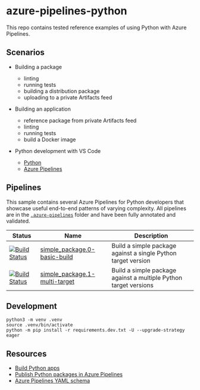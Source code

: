 # azure-pipelines-python

This repo contains tested reference examples of using Python with Azure Pipelines.

## Scenarios

- Building a package
    - linting
    - running tests
    - building a distribution package
    - uploading to a private Artifacts feed

- Building an application
    - reference package from private Artifacts feed
    - linting
    - running tests
    - build a Docker image

- Python development with VS Code
    - [Python](https://marketplace.visualstudio.com/items?itemName=ms-python.python)
    - [Azure Pipelines](https://marketplace.visualstudio.com/items?itemName=ms-azure-devops.azure-pipelines)

## Pipelines

This sample contains several Azure Pipelines for Python developers that showcase useful end-to-end patterns of varying complexity. All pipelines are in the [`.azure-pipelines`](.azure-pipelines) folder and have been fully annotated and validated.

| Status | Name | Description |
| --- | --- | --- |
| [![Build Status](https://dev.azure.com/az-samples/azure-pipelines-python/_apis/build/status/simple_package.0-basic-build?branchName=master)](https://dev.azure.com/az-samples/azure-pipelines-python/_build/latest?definitionId=1&branchName=master) | [simple_package.0-basic-build](.azure-pipelines/simple_package.0-basic-build.yml) | Build a simple package against a single Python target version |
| [![Build Status](https://dev.azure.com/az-samples/azure-pipelines-python/_apis/build/status/simple_package.1-multi-target?branchName=master)](https://dev.azure.com/az-samples/azure-pipelines-python/_build/latest?definitionId=2&branchName=master) | [simple_package.1-multi-target](.azure-pipelines/simple_package.1-multi-target) | Build a simple package against a multiple Python target versions |

## Development

```shell
python3 -m venv .venv
source .venv/bin/activate
python -m pip install -r requirements.dev.txt -U --upgrade-strategy eager
```

## Resources

- [Build Python apps](https://docs.microsoft.com/en-us/azure/devops/pipelines/languages/python?view=azure-devops)
- [Publish Python packages in Azure Pipelines](https://docs.microsoft.com/en-us/azure/devops/pipelines/artifacts/pypi?view=azure-devops&tabs=yaml)
- [Azure Pipelines YAML schema](https://docs.microsoft.com/en-us/azure/devops/pipelines/yaml-schema?view=azure-devops&tabs=schema)